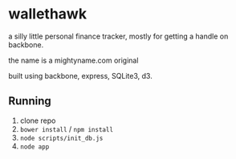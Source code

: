 wallethawk
==========

a silly little personal finance tracker, mostly for getting a handle on backbone.

the name is a mightyname.com original

built using backbone, express, SQLite3, d3.

Running
------------
1. clone repo 
2. `bower install` / `npm install`
3. `node scripts/init_db.js`
4. `node app`
